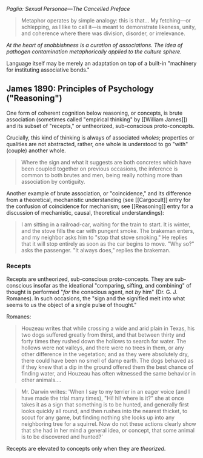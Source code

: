 *Paglia: Sexual Personae—The Cancelled Preface*

> Metaphor operates by simple analogy: this is that... My fetching—or schlepping, as I like to call it—is meant to demonstrate likeness, unity, and coherence where there was division, disorder, or irrelevance.

_At the heart of snobbishness is a curation of associations. The idea of pathogen contamination metaphorically applied to the culture sphere._

Language itself may be merely an adaptation on top of a built-in "machinery for instituting associative bonds."

## James 1890: Principles of Psychology ("Reasoning")

One form of coherent cognition below reasoning, or concepts, is brute association (sometimes called "empirical thinking" by [[William James]]) and its subset of "recepts," or untheorized, sub-conscious proto-concepts.

Crucially, this kind of thinking is always of associated _wholes_; properties or qualities are not abstracted, rather, one whole is understood to go "with" (couple) another whole. 

> Where the sign and what it suggests are both concretes which have been coupled together on previous occasions, the inference is common to both brutes and men, being really nothing more than association by contiguity.

Another example of brute association, or "coincidence," and its difference from a theoretical, mechanistic understanding (see [[Cargocult]] entry for the confusion of coincidence for mechanism; see [[Reasoning]] entry for a discussion of mechanistic, causal, theoretical understandings):

>  I am sitting in a railroad-car, waiting for the train to start. It is winter, and the stove fills the car with pungent smoke. The brakeman enters, and my neighbor asks him to "stop that stove smoking." He replies that it will stop entirely as soon as the car begins to move. "Why so?" asks the passenger. "It always does," replies the brakeman.

### Recepts

Recepts are untheorized, sub-conscious proto-concepts. They are sub-conscious insofar as the ideational "comparing, sifting, and combining" of thought is performed "_for_ the conscious agent, not _by_ him" (Dr. G. J. Romanes). In such occasions, the "sign and the signified melt into what seems to us the object of a single pulse of thought." 

Romanes:

> Houzeau writes that while crossing a wide and arid plain in Texas, his two dogs suffered greatly from thirst, and that between thirty and forty times they rushed down the hollows to search for water. The hollows were not valleys, and there were no trees in them, or any other difference in the vegetation; and as they were absolutely dry, there could have been no smell of damp earth. The dogs behaved as if they knew that a dip in the ground offered them the best chance of finding water, and Houzeau has often witnessed the same behavior in other animals....

> Mr. Darwin writes: 'When I say to my terrier in an eager voice (and I have made the trial many times), "Hi! hi! where is it?" she at once takes it as a sign that something is to be hunted, and generally first looks quickly all round, and then rushes into the nearest thicket, to scout for any game, but finding nothing she looks up into any neighboring tree for a squirrel. Now do not these actions clearly show that she had in her mind a general idea, or concept, that some animal is to be discovered and hunted?’

Recepts are elevated to concepts only when they are _theorized_.